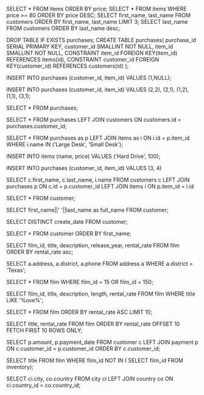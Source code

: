SELECT * FROM items ORDER BY price;
SELECT * FROM items WHERE price >= 80 ORDER BY price DESC;
SELECT first_name, last_name FROM customers ORDER BY first_name, last_name LIMIT 3;
SELECT last_name FROM customers ORDER BY last_name desc;

DROP TABLE IF EXISTS purchases;
CREATE TABLE purchases(
	purchase_id SERIAL PRIMARY KEY,
	customer_id SMALLINT NOT NULL, 
	item_id SMALLINT NOT NULL,
	CONSTRAINT item_id
		FOREIGN KEY(item_id) 
			REFERENCES items(id),
	CONSTRAINT customer_id
		FOREIGN KEY(customer_id) 
			REFERENCES customers(id)
);

INSERT INTO purchases
	(customer_id, item_id)
VALUES
	(1,NULL);

INSERT INTO purchases
	(customer_id, item_id)
VALUES
	(2,2),
	(2,1),
	(1,2),
	(1,1),
	(3,1);

SELECT * FROM purchases;

SELECT * 
FROM purchases 
LEFT JOIN customers 
ON customers.id = purchases.customer_id;

SELECT * 
FROM purchases as p
LEFT JOIN items as i
ON i.id = p.item_id
WHERE i.name IN ('Large Desk', 'Small Desk');

INSERT INTO items
	(name, price)
VALUES
	('Hard Drive', 100);

INSERT INTO purchases
	(customer_id, item_id)
VALUES
	(3, 4)

SELECT c.first_name, c.last_name, i.name FROM customers c
LEFT JOIN purchases p
ON c.id = p.customer_id
LEFT JOIN items i
ON p.item_id = i.id








SELECT * FROM customer;

SELECT first_name||' '||last_name as full_name FROM customer; 

SELECT DISTINCT create_date FROM customer;

SELECT * FROM customer ORDER BY first_name;

SELECT film_id, title, description, release_year, rental_rate
FROM film
ORDER BY rental_rate asc;

SELECT a.address, a.district, a.phone
FROM address a
WHERE a.district = 'Texas';

SELECT *
FROM film
WHERE film_id = 15
OR film_id = 150;

SELECT film_id, title, description, length, rental_rate
FROM film
WHERE title LIKE '%ove%';

SELECT * FROM film ORDER BY rental_rate ASC LIMIT 10;

SELECT 
	title, 
	rental_rate 
FROM film
ORDER BY rental_rate
OFFSET 10
FETCH FIRST 10 ROWS ONLY;

SELECT p.amount, p.payment_date
FROM customer c
LEFT JOIN payment p
ON c.customer_id = p.customer_id
ORDER BY c.customer_id;

SELECT title
FROM film
WHERE film_id NOT IN (
	SELECT film_id FROM inventory);
	
SELECT ci.city, co.country
FROM city ci
LEFT JOIN country co
ON ci.country_id = co.country_id;



